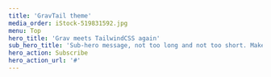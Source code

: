 ```yaml
---
title: 'GravTail theme'
media_order: iStock-519831592.jpg
menu: Top
hero_title: 'Grav meets TailwindCSS again'
sub_hero_title: 'Sub-hero message, not too long and not too short. Make it just right!'
hero_action: Subscribe
hero_action_url: '#'
---
```


